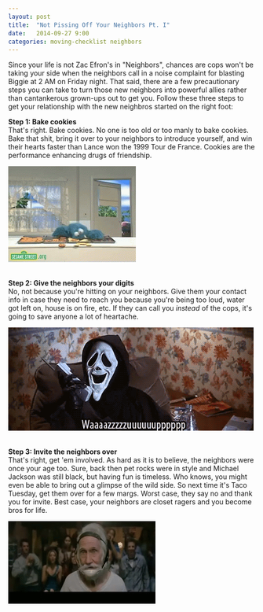```yaml
---
layout: post
title:  "Not Pissing Off Your Neighbors Pt. I"
date:   2014-09-27 9:00
categories: moving-checklist neighbors
---
```


Since your life is not Zac Efron's in "Neighbors", chances are cops won't be taking your side when the neighbors call in a noise complaint for blasting Biggie at 2 AM on Friday night. That said, there are a few precautionary steps you can take to turn those new neighbors into powerful allies rather than cantankerous grown-ups out to get you. Follow these three steps to get your relationship with the new neighbros started on the right foot:

**Step 1: Bake cookies**
<br>
That's right. Bake cookies. No one is too old or too manly to bake cookies. Bake that shit, bring it over to your neighbors to introduce yourself, and win their hearts faster than Lance won the 1999 Tour de France. Cookies are the performance enhancing drugs of friendship.

<div class="text-center">
	<img src="/images/cookiemonster.gif" alt="Cookie Monster" />
</div>
<br>

**Step 2: Give the neighbors your digits**
<br>
No, not because you're hitting on your neighbors. Give them your contact info in case they need to reach you because you're being too loud, water got left on, house is on fire, etc. If they can call you *instead* of the cops, it's going to save anyone a lot of heartache. 

<div class="text-center">
	<img src="/images/scarymovie.gif" alt="Scary Movie" />
</div>
<br>

**Step 3: Invite the neighbors over**
<br>
That's right, get 'em involved. As hard as it is to believe, the neighbors were once your age too. Sure, back then pet rocks were in style and Michael Jackson was still black, but having fun is timeless. Who knows, you might even be able to bring out a glimpse of the wild side. So next time it's Taco Tuesday, get them over for a few margs. Worst case, they say no and thank you for invite. Best case, your neighbors are closet ragers and you become bros for life. 

<div class="text-center">
	<img src="/images/osblue.gif" alt="Blue" />
</div>